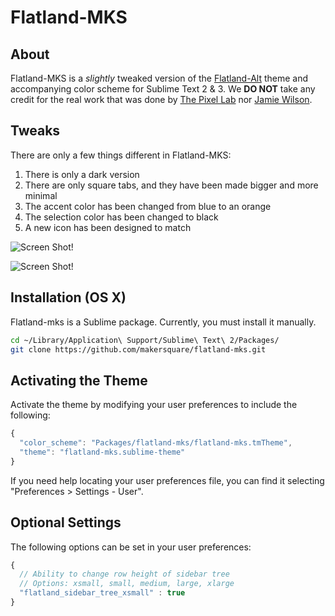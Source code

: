# Flatland-MKS

## About

Flatland-MKS is a *slightly* tweaked version of the [Flatland-Alt](https://github.com/jamiewilson/flatland-alt) theme and accompanying color scheme for Sublime Text 2 & 3. We **DO NOT** take any credit for the real work that was done by [The Pixel Lab](https://github.com/thinkpixellab) nor [Jamie Wilson](https://github.com/jamiewilson).

## Tweaks

There are only a few things different in Flatland-MKS:

1. There is only a dark version
2. There are only square tabs, and they have been made bigger and more minimal
3. The accent color has been changed from blue to an orange
4. The selection color has been changed to black
5. A new icon has been designed to match

![Screen Shot!](https://raw.github.com/jamiewilson/flatland-mks/master/screenshot.png)

![Screen Shot!](https://raw.github.com/jamiewilson/flatland-mks/master/sublime-flatland-mks-icon.png)

## Installation (OS X)
Flatland-mks is a Sublime package. Currently, you must install it manually.

```bash
cd ~/Library/Application\ Support/Sublime\ Text\ 2/Packages/
git clone https://github.com/makersquare/flatland-mks.git
```

## Activating the Theme
Activate the theme by modifying your user preferences to include the following:

```javascript
{
  "color_scheme": "Packages/flatland-mks/flatland-mks.tmTheme",
  "theme": "flatland-mks.sublime-theme"
}

```

If you need help locating your user preferences file, you can find it selecting "Preferences > Settings - User".

## Optional Settings
The following options can be set in your user preferences:

```javascript
{
  // Ability to change row height of sidebar tree
  // Options: xsmall, small, medium, large, xlarge
  "flatland_sidebar_tree_xsmall" : true
}
```
